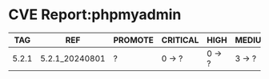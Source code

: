 # CVE Report:phpmyadmin
|  TAG  |      REF       | PROMOTE | CRITICAL |  HIGH  | MEDIUM |  LOW   | UNKNOWN |
|-------|----------------|---------|----------|--------|--------|--------|---------|
| 5.2.1 | 5.2.1_20240801 | ?       | 0 -> ?   | 0 -> ? | 3 -> ? | 0 -> ? | 0 -> ?  |
